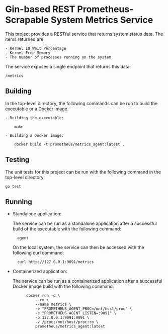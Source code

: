 # Gin-based REST Prometheus-Scrapable System Metrics Service

This project provides a RESTful service that returns system status data.  The
items returned are:

    - Kernel IO Wait Percentage
    - Kernel Free Memory
    - The number of processes running on the system

The service exposes a single endpoint that returns this data:

    /metrics

## Building

In the top-level directory, the following commands can be run to build the
executable or a Docker image.

    - Building the executable:

        make

    - Building a Docker image:

        docker build -t prometheus/metrics_agent:latest .

## Testing

The unit tests for this project can be run with the following command in the
top-level directory:

    go test

## Running

- Standalone application:

    The service can be run as a standalone application after a successful
    build of the executable with the following command:

        agent

    On the local system, the service can then be accessed with the following
    curl command:

        curl http://127.0.0.1:9091/metrics

- Containerized application:

    The service can be run as a containerized application after a successful
    Docker image build with the following command:

            docker run -d \
                --rm \
                --name metrics \
                -e "PROMETHEUS_AGENT_PROC=/mnt/host/proc" \
                -e "PROMETHEUS_AGENT_LISTEN=:9091" \
                -p 127.0.0.1:9091:9091 \
                -v /proc:/mnt/host/proc:ro \
                prometheus/metrics_agent:latest
